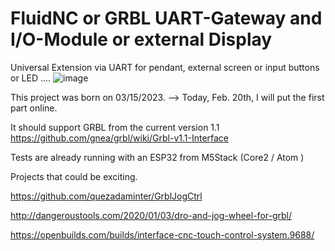 # FluidNC or GRBL UART-Gateway and I/O-Module or external Display
Universal Extension via UART for pendant, external screen or input buttons or LED ....
![image](https://user-images.githubusercontent.com/39780457/219500790-009908b3-2a3d-4196-a37e-7c0415a59298.png)

This project was born on 03/15/2023. --> Today, Feb. 20th, I will put the first part online.

It should support GRBL from the current version 1.1
https://github.com/gnea/grbl/wiki/Grbl-v1.1-Interface

Tests are already running with an ESP32 from M5Stack (Core2 / Atom )


Projects that could be exciting.

https://github.com/quezadaminter/GrblJogCtrl

http://dangeroustools.com/2020/01/03/dro-and-jog-wheel-for-grbl/

https://openbuilds.com/builds/interface-cnc-touch-control-system.9688/


